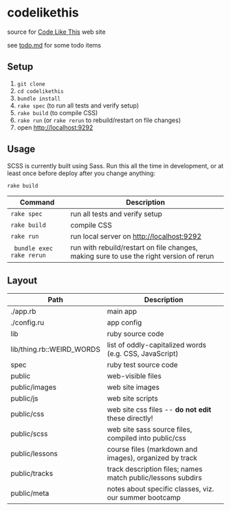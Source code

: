 codelikethis
============

source for [Code Like This](http://www.codelikethis.com) web site

see [todo.md](todo.md) for some todo items

## Setup

1. `git clone`
2. `cd codelikethis`
3. `bundle install`
4. `rake spec` (to run all tests and verify setup)
5. `rake build` (to compile CSS)
6. `rake run` (or `rake rerun` to rebuild/restart on file changes) 
7. open <http://localhost:9292>

## Usage

SCSS is currently built using Sass. Run this all the time in development, or at least once before deploy after you change anything:

    rake build

|Command|Description|
|---|---|
|`rake spec` | run all tests and verify setup |
|`rake build` | compile CSS |
|`rake run` | run local server on <http://localhost:9292>  |
|` bundle exec rake rerun` |run with rebuild/restart on file changes, making sure to use the right version of rerun |

## Layout 

|Path|Description|
|---|---|
|./app.rb | main app |
|./config.ru | app config |
|lib | ruby source code |
|lib/thing.rb::WEIRD_WORDS | list of oddly-capitalized words (e.g. CSS, JavaScript) |
|spec | ruby test source code |
|public | web-visible files |
|public/images | web site images |
|public/js     | web site scripts |
|public/css    | web site css files -- **do not edit** these directly! |
|public/scss    | web site sass source files, compiled into public/css |
|public/lessons | course files (markdown and images), organized by track |
|public/tracks  | track description files; names match public/lessons subdirs |
|public/meta    | notes about specific classes, viz. our summer bootcamp |

